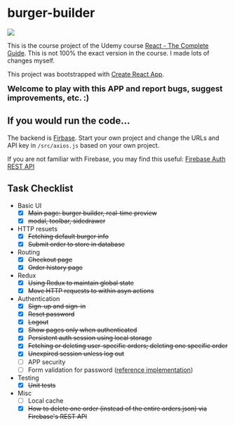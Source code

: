 # burger-builder  

![](assets/preview.jpeg)  

This is the course project of the Udemy course [React - The Complete Guide](https://www.udemy.com/course/react-the-complete-guide-incl-redux/). This is not 100% the exact version in the course. I made lots of changes myself.  

This project was bootstrapped with [Create React App](https://github.com/facebook/create-react-app).  

<span style="font-size:large"><strong>Welcome to play with this APP and report bugs, suggest improvements, etc. :)</strong></span>

## If you would run the code...

The backend is [Firbase](https://firebase.google.com/). Start your own project and change the URLs and API key in `/src/axios.js` based on your own project.  

If you are not familiar with Firebase, you may find this useful: [Firebase Auth REST API](https://firebase.google.com/docs/reference/rest/auth)  

## Task Checklist  

* Basic UI  
  - [x] ~~Main page: burger builder, real-time preview~~  
  - [x] ~~modal, toolbar, sidedrawer~~  
* HTTP resuets  
  - [x] ~~Fetching default burger info~~  
  - [x] ~~Submit order to store in database~~  
* Routing  
  - [x] ~~Checkout page~~  
  - [x] ~~Order history page~~  
* Redux  
  - [x] ~~Using Redux to maintain global state~~  
  - [x] ~~Move HTTP requests to within asyn actions~~  
* Authentication  
  - [x] ~~Sign-up and sign-in~~  
  - [x] ~~Reset password~~  
  - [x] ~~Logout~~  
  - [x] ~~Show pages only when authenticated~~  
  - [x] ~~Persistent auth session using local storage~~  
  - [x] ~~Fetching or deleting user-specific orders; deleting one specific order~~  
  - [x] ~~Unexpired session unless log out~~  
  - [ ] APP security  
  - [ ] Form validation for password ([reference implementation](https://www.w3schools.com/howto/tryit.asp?filename=tryhow_js_password_val))  
* Testing  
  - [x] ~~Unit tests~~  
* Misc  
  - [ ] Local cache  
  - [x] ~~How to delete one order (instead of the entire orders.json) via Firebase's REST API~~  